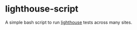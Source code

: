 # lighthouse-script

A simple bash script to run [lighthouse](https://github.com/GoogleChrome/lighthouse) tests across
many sites.

